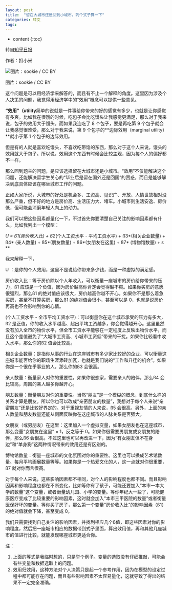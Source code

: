 ```yaml
---
layout: post
title:  "留在大城市还是回到小城市，列个式子算一下"
categories: 转文
tags:  
---
```


* content
{:toc}

转自[知乎日报](http://daily.zhihu.com/story/7436000)

作者：扣小米

![图片：sookie / CC BY](http://i12.tietuku.com/956113db4bfb6891.jpg)

图片：sookie / CC BY



这个问题是可以用经济学来解答的，而且有不止一个解释的角度。这里因为涉及个人决策的问题，我觉得用经济学中的“效用”概念可以提供一些意见。

**“效用”（utility**简单的说就是一件事给你带来的好的感觉有多少，也就是让你感觉有多爽。比如我在很饿的时候，吃包子会比吃馒头让我感觉更满足，那么对于我来说，包子的效用大于馒头。而如果我连吃了 8 个包子，要是再吃第 9 个包子就会让我感觉很难受，那么对于我来说，第 9 个包子的**边际效用（marginal utility）**就小于第 1 个包子的边际效用。

但是有的人就是喜欢吃馒头，不喜欢吃带馅的东西，那么对于这个人来说，馒头的效用就大于包子。所以说，效用这个东西有时候会比较主观，因为每个人的偏好都不一样。

那么回到题主的问题，是应该选择留在大城市还是小城市。“效用”不仅能解决这个问题，还能解决留学生关心的“毕业后是留在国外还是回国”的困惑，而且是能够解决到底具体应该在哪坐城市工作的问题。

正如大家所说，大城市的好处是机会多、工资高、见识广、开放、人情世故相对没那么严重，但不好的地方是房价高、生活压力大、堵车。小城市则生活安逸、房价低，但可能会消磨年轻人向上的动力。

我们可以把这些因素都量化一下，不过首先你要清楚自己关注的影响因素都有什么，比如我列出一个模型：

**U = ß1*(房价收入比) + ß2*(个人工资水平 - 平均工资水平) + ß3*(相关企业数量) + ß4* (亲人数量) + ß5*(朋友数量) + ß6*(女朋友在这里) + ß7* (博物馆数量) + ε **

我来解释一下，

U ：是你的个人效用，这里不是说给你带来多少钱，而是一种虚拟的满足感。

房价收入比：等于房价除以个人年收入，可以衡量一座城市的房价给你带来的压力，ß1 应该是一个负值，因为房价越高你肯定会觉得越不爽。如果你买房的意愿很强烈，那么ß1 的绝对值应该很大，房价越高你越不开心。如果你不是那么着急买房，甚至不打算买房，那么ß1 的绝对值会很小，甚至可以是 0，也就是说房价再高也不会影响到你的心情。

(个人工资水平 - 全市平均工资水平)：可以衡量你在这个城市承受的压力有多大，ß2 是正值，你的收入水平越高、超出平均工资越多，你会觉得越开心。这里虽然没有加入全市的物价水平，但全市工资水平能够在一定程度上反映出物价水平，而且这个差值避免了“大城市工资高、小城市工资低”带来的干扰。如果你比较看中收入水平，那么你的ß2 值会比较高。

相关企业数量：是指你从事的行业在这座城市有多少家比较好的企业，可以衡量这座城市能否给你的职场生涯添砖加瓦，也就是我们说的“工作和升迁的机会”。如果你是一个很在乎事业的人，那么你的ß3 会很高。

亲人数量：衡量家人对你的重要性。如果你很恋家，需要亲人的陪伴，那么ß4 会比较高，周围的亲人越多你越开心。

朋友数量：衡量朋友对你的重要性。当然“朋友”是一个模糊的概念，到底什么样的关系才算是朋友。所以你也可以改成“亲密朋友的数量”，我想对于每个人来说“亲密朋友”还是比较好界定的。对于重视友情的人来说，ß5 会很高。另外，上面的亲人数量和朋友数量还能从侧面反映你在这座城市的人脉关系是否强大。

女朋友（或男朋友）在这里：这里加入一个虚拟变量，如果女朋友也在这座城市，那么变量“女朋友在这里” = 1，反之等于 0。如果你很需要男朋友或女朋友的陪伴，那么ß6 会很高。不过这里也可以再改进一下，因为“有女朋友但不在身边”和“单身狗”这两种情况带来的效用还是有区别的。

博物馆数量：衡量一座城市的文化氛围对你的重要性。这里也可以换成艺术馆数量、每月平均画展数量等等。如果你是一个热爱文化的人，这一点就对你很重要，ß7 就对你而言很高。

对于每个人来说，这些影响因素都不相同，对个人的影响程度也都不同。而且影响因素和影响程度也都在不断变化，比如等你有了孩子，可能还要加入“本市一本大学的数量”这个变量，或者衡量幼儿园、小学的变量。等你年纪大一些了，可能健康医疗变成了比较重要的影响因素，这时就会加入“本市三甲医院的数量”或者衡量医保好坏的变量。等你买了房子，那么第一个变量“房价收入比”的影响因素（ß1）的绝对值就会下降，甚至变成 0。

我们只需要找到自己关注的影响因素，并找到相应几个ß值，即这些因素对你的影响程度，然后把一座城市相应的数据带到式子里面，算出效用值，再和其他几座城市的值进行比较，就能发现哪座城市更适合你。

注：

1. 上面的等式是我临时想的，只是举个例子。变量的选取没有仔细推敲，可能会有些变量和数据选取上的问题。
2. 效用归效用，这种方法对个人决策只是起一个参考作用，因为在模型的设定过程中都可能存在问题，而且有些影响因素不太容易量化，这就导致了得出的结果不一定完全准确。